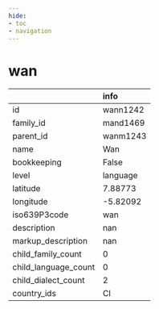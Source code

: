 ```yaml
---
hide:
- toc
- navigation
---
```

# wan
|                      | info     |
|:---------------------|:---------|
| id                   | wann1242 |
| family_id            | mand1469 |
| parent_id            | wanm1243 |
| name                 | Wan      |
| bookkeeping          | False    |
| level                | language |
| latitude             | 7.88773  |
| longitude            | -5.82092 |
| iso639P3code         | wan      |
| description          | nan      |
| markup_description   | nan      |
| child_family_count   | 0        |
| child_language_count | 0        |
| child_dialect_count  | 2        |
| country_ids          | CI       |